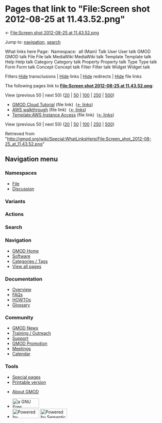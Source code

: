 <div id="mw-page-base" class="noprint">

</div>

<div id="mw-head-base" class="noprint">

</div>

<div id="content" class="mw-body" role="main">

<span id="top"></span>

<div id="mw-js-message" style="display:none;">

</div>



# <span dir="auto">Pages that link to "File:Screen shot 2012-08-25 at 11.43.52.png"</span>

<div id="bodyContent">

<div id="contentSub">

← [File:Screen shot 2012-08-25 at
11.43.52.png](/wiki/File:Screen_shot_2012-08-25_at_11.43.52.png "File:Screen shot 2012-08-25 at 11.43.52.png")

</div>

<div id="jump-to-nav" class="mw-jump">

Jump to: [navigation](#mw-navigation), [search](#p-search)

</div>

<div id="mw-content-text">

What links here Page:  Namespace:  all (Main) Talk User User talk GMOD
GMOD talk File File talk MediaWiki MediaWiki talk Template Template talk
Help Help talk Category Category talk Property Property talk Type Type
talk Form Form talk Concept Concept talk Filter Filter talk Widget
Widget talk

Filters
[Hide](/mediawiki/index.php?title=Special:WhatLinksHere/File:Screen_shot_2012-08-25_at_11.43.52.png&hidetrans=1 "Special:WhatLinksHere/File:Screen shot 2012-08-25 at 11.43.52.png")
transclusions \|
[Hide](/mediawiki/index.php?title=Special:WhatLinksHere/File:Screen_shot_2012-08-25_at_11.43.52.png&hidelinks=1 "Special:WhatLinksHere/File:Screen shot 2012-08-25 at 11.43.52.png")
links \|
[Hide](/mediawiki/index.php?title=Special:WhatLinksHere/File:Screen_shot_2012-08-25_at_11.43.52.png&hideredirs=1 "Special:WhatLinksHere/File:Screen shot 2012-08-25 at 11.43.52.png")
redirects \|
[Hide](/mediawiki/index.php?title=Special:WhatLinksHere/File:Screen_shot_2012-08-25_at_11.43.52.png&hideimages=1 "Special:WhatLinksHere/File:Screen shot 2012-08-25 at 11.43.52.png")
file links

The following pages link to **[File:Screen shot 2012-08-25 at
11.43.52.png](/wiki/File:Screen_shot_2012-08-25_at_11.43.52.png "File:Screen shot 2012-08-25 at 11.43.52.png")**:

View (previous 50 \| next 50)
([20](/mediawiki/index.php?title=Special:WhatLinksHere/File:Screen_shot_2012-08-25_at_11.43.52.png&limit=20 "Special:WhatLinksHere/File:Screen shot 2012-08-25 at 11.43.52.png")
\|
[50](/mediawiki/index.php?title=Special:WhatLinksHere/File:Screen_shot_2012-08-25_at_11.43.52.png&limit=50 "Special:WhatLinksHere/File:Screen shot 2012-08-25 at 11.43.52.png")
\|
[100](/mediawiki/index.php?title=Special:WhatLinksHere/File:Screen_shot_2012-08-25_at_11.43.52.png&limit=100 "Special:WhatLinksHere/File:Screen shot 2012-08-25 at 11.43.52.png")
\|
[250](/mediawiki/index.php?title=Special:WhatLinksHere/File:Screen_shot_2012-08-25_at_11.43.52.png&limit=250 "Special:WhatLinksHere/File:Screen shot 2012-08-25 at 11.43.52.png")
\|
[500](/mediawiki/index.php?title=Special:WhatLinksHere/File:Screen_shot_2012-08-25_at_11.43.52.png&limit=500 "Special:WhatLinksHere/File:Screen shot 2012-08-25 at 11.43.52.png"))

- [GMOD Cloud Tutorial](/wiki/GMOD_Cloud_Tutorial "GMOD Cloud Tutorial")
  (file link) ‎ <span class="mw-whatlinkshere-tools">([←
  links](/mediawiki/index.php?title=Special:WhatLinksHere&target=GMOD+Cloud+Tutorial "Special:WhatLinksHere"))</span>
- [AWS walkthrough](/wiki/AWS_walkthrough "AWS walkthrough") (file link)
  ‎ <span class="mw-whatlinkshere-tools">([←
  links](/mediawiki/index.php?title=Special:WhatLinksHere&target=AWS+walkthrough "Special:WhatLinksHere"))</span>
- [Template:AWS Instance
  Access](/wiki/Template:AWS_Instance_Access "Template:AWS Instance Access")
  (file link) ‎ <span class="mw-whatlinkshere-tools">([←
  links](/mediawiki/index.php?title=Special:WhatLinksHere&target=Template%3AAWS+Instance+Access "Special:WhatLinksHere"))</span>

View (previous 50 \| next 50)
([20](/mediawiki/index.php?title=Special:WhatLinksHere/File:Screen_shot_2012-08-25_at_11.43.52.png&limit=20 "Special:WhatLinksHere/File:Screen shot 2012-08-25 at 11.43.52.png")
\|
[50](/mediawiki/index.php?title=Special:WhatLinksHere/File:Screen_shot_2012-08-25_at_11.43.52.png&limit=50 "Special:WhatLinksHere/File:Screen shot 2012-08-25 at 11.43.52.png")
\|
[100](/mediawiki/index.php?title=Special:WhatLinksHere/File:Screen_shot_2012-08-25_at_11.43.52.png&limit=100 "Special:WhatLinksHere/File:Screen shot 2012-08-25 at 11.43.52.png")
\|
[250](/mediawiki/index.php?title=Special:WhatLinksHere/File:Screen_shot_2012-08-25_at_11.43.52.png&limit=250 "Special:WhatLinksHere/File:Screen shot 2012-08-25 at 11.43.52.png")
\|
[500](/mediawiki/index.php?title=Special:WhatLinksHere/File:Screen_shot_2012-08-25_at_11.43.52.png&limit=500 "Special:WhatLinksHere/File:Screen shot 2012-08-25 at 11.43.52.png"))

</div>

<div class="printfooter">

Retrieved from
"<http://gmod.org/wiki/Special:WhatLinksHere/File:Screen_shot_2012-08-25_at_11.43.52.png>"

</div>

<div id="catlinks" class="catlinks catlinks-allhidden">

</div>

<div class="visualClear">

</div>

</div>

</div>

<div id="mw-navigation">

## Navigation menu

<div id="mw-head">



<div id="left-navigation">

<div id="p-namespaces" class="vectorTabs" role="navigation"
aria-labelledby="p-namespaces-label">

### Namespaces

- <span id="ca-nstab-image"><a href="/wiki/File:Screen_shot_2012-08-25_at_11.43.52.png"
  accesskey="c" title="View the file page [c]">File</a></span>
- <span id="ca-talk"><a
  href="/mediawiki/index.php?title=File_talk:Screen_shot_2012-08-25_at_11.43.52.png&amp;action=edit&amp;redlink=1"
  accesskey="t"
  title="Discussion about the content page [t]">Discussion</a></span>

</div>

<div id="p-variants" class="vectorMenu emptyPortlet" role="navigation"
aria-labelledby="p-variants-label">

### 

### Variants[](#)

<div class="menu">

</div>

</div>

</div>

<div id="right-navigation">



<div id="p-cactions" class="vectorMenu emptyPortlet" role="navigation"
aria-labelledby="p-cactions-label">

### Actions[](#)

<div class="menu">

</div>

</div>

<div id="p-search" role="search">

### Search

<div id="simpleSearch">

</div>

</div>

</div>

</div>

<div id="mw-panel">

<div id="p-logo" role="banner">

<a href="/wiki/Main_Page"
style="background-image: url(http://gmod.org/images/GMOD-cogs.png);"
title="Visit the main page"></a>

</div>

<div id="p-Navigation" class="portal" role="navigation"
aria-labelledby="p-Navigation-label">

### Navigation

<div class="body">

- <span id="n-GMOD-Home">[GMOD Home](/wiki/Main_Page)</span>
- <span id="n-Software">[Software](/wiki/GMOD_Components)</span>
- <span id="n-Categories-.2F-Tags">[Categories /
  Tags](/wiki/Categories)</span>
- <span id="n-View-all-pages">[View all
  pages](/wiki/Special:AllPages)</span>

</div>

</div>

<div id="p-Documentation" class="portal" role="navigation"
aria-labelledby="p-Documentation-label">

### Documentation

<div class="body">

- <span id="n-Overview">[Overview](/wiki/Overview)</span>
- <span id="n-FAQs">[FAQs](/wiki/Category:FAQ)</span>
- <span id="n-HOWTOs">[HOWTOs](/wiki/Category:HOWTO)</span>
- <span id="n-Glossary">[Glossary](/wiki/Glossary)</span>

</div>

</div>

<div id="p-Community" class="portal" role="navigation"
aria-labelledby="p-Community-label">

### Community

<div class="body">

- <span id="n-GMOD-News">[GMOD News](/wiki/GMOD_News)</span>
- <span id="n-Training-.2F-Outreach">[Training /
  Outreach](/wiki/Training_and_Outreach)</span>
- <span id="n-Support">[Support](/wiki/Support)</span>
- <span id="n-GMOD-Promotion">[GMOD
  Promotion](/wiki/GMOD_Promotion)</span>
- <span id="n-Meetings">[Meetings](/wiki/Meetings)</span>
- <span id="n-Calendar">[Calendar](/wiki/Calendar)</span>

</div>

</div>

<div id="p-tb" class="portal" role="navigation"
aria-labelledby="p-tb-label">

### Tools

<div class="body">

- <span id="t-specialpages"><a href="/wiki/Special:SpecialPages" accesskey="q"
  title="A list of all special pages [q]">Special pages</a></span>
- <span id="t-print"><a
  href="/mediawiki/index.php?title=Special:WhatLinksHere/File:Screen_shot_2012-08-25_at_11.43.52.png&amp;printable=yes"
  rel="alternate" accesskey="p"
  title="Printable version of this page [p]">Printable version</a></span>

</div>

</div>

</div>

</div>

<div id="footer" role="contentinfo">

- <span id="footer-places-about">[About
  GMOD](/wiki/GMOD:About "GMOD:About")</span>

<!-- -->

- <span id="footer-copyrightico">[<img src="http://www.gnu.org/graphics/gfdl-logo-small.png" width="88"
  height="31" alt="a GNU Free Documentation License" />](http://www.gnu.org/licenses/fdl-1.3.html)</span>
- <span id="footer-poweredbyico">[<img src="/mediawiki/skins/common/images/poweredby_mediawiki_88x31.png"
  width="88" height="31" alt="Powered by MediaWiki" />](//www.mediawiki.org/)
  [<img
  src="/mediawiki/extensions/SemanticMediaWiki/includes/../resources/images/smw_button.png"
  width="88" height="31" alt="Powered by Semantic MediaWiki" />](https://www.semantic-mediawiki.org/wiki/Semantic_MediaWiki)</span>

<div style="clear:both">

</div>

</div>
